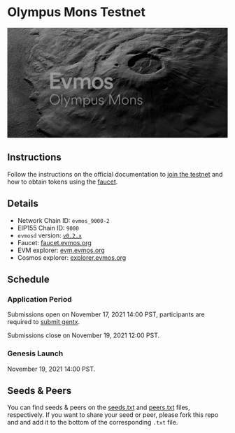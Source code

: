 # Olympus Mons Testnet

![cover](/img/olympus_mons.png)

## Instructions

Follow the instructions on the official documentation to [join the testnet](https://evmos.dev/testnet/join.html) and how to obtain tokens using the [faucet](https://evmos.dev/testnet/faucet.html).

## Details

- Network Chain ID: `evmos_9000-2`
- EIP155 Chain ID: `9000`
- `evmosd` version: [`v0.2.x`](https://github.com/tharsis/evmos/releases)
- Faucet: [faucet.evmos.org](https://faucet.evmos.org)
- EVM explorer: [evm.evmos.org](https://evm.evmos.org)
- Cosmos explorer: [explorer.evmos.org](https://explorer.evmos.org)

## Schedule

### Application Period

Submissions open on November 17, 2021 14:00 PST, participants are required to [submit gentx](./gentx.md).

Submissions close on November 19, 2021 12:00 PST.

### Genesis Launch

November 19, 2021 14:00 PST.

## Seeds & Peers

You can find seeds & peers on the [seeds.txt](./seeds.txt) and [peers.txt](./peers.txt) files, respectively. If you want to share your seed or peer, please fork this repo and and add it to the bottom of the corresponding `.txt` file.
